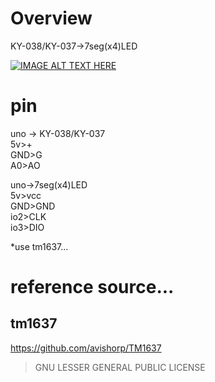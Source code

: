 # Overview
KY-038/KY-037->7seg(x4)LED

[![IMAGE ALT TEXT HERE](http://img.youtube.com/vi/1tQvt8X-BfQ/0.jpg)](http://www.youtube.com/watch?v=1tQvt8X-BfQ)

# pin
uno -> KY-038/KY-037  
5v>+  
GND>G  
A0>AO

uno->7seg(x4)LED  
5v>vcc  
GND>GND  
io2>CLK  
io3>DIO  

*use tm1637...

# reference source...
## tm1637
https://github.com/avishorp/TM1637
>GNU LESSER GENERAL PUBLIC LICENSE
